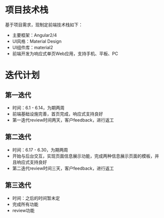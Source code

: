 # 项目技术栈
基于项目需求，现制定前端技术栈如下：
* 主要框架：Angular2/4
* UI风格：Material Design
* UI组件库：material2
* 前端开发为响应式单页Web应用，支持手机、平板、PC

# 迭代计划
## 第一迭代
* 时间：6.1 - 6.14，为期两周
* 前端基础设施完善，首页完成，响应式支持良好
* 第一迭代review时间两天，客户feedback，进行返工

## 第二迭代
* 时间：6.17 - 6.30，为期两周
* 开始与后台交互，实现页面信息展示功能，完成两种信息展示页面的模板，并且响应式支持良好
* 第二迭代review时间三天，客户feedback，进行返工

## 第三迭代
* 时间：之后的时间暂未定
* 完成所有功能
* review功能